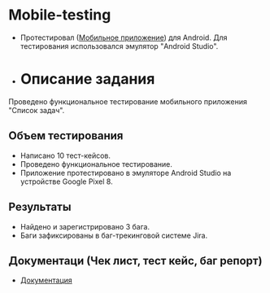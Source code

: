 # Mobile-testing
- Протестировал  ([Мобильное приложение](https://drive.google.com/file/d/1wSz1J4Ba-VDgjv82RIk59EaQ1Ys16ph8/view)) для Android. Для тестирования использовался  эмулятор "Android Studio".
- # Описание задания
Проведено функциональное тестирование мобильного приложения "Список задач". 


## Объем тестирования
- Написано 10 тест-кейсов.
- Проведено функциональное тестирование.
- Приложение протестировано в эмуляторе Android Studio на устройстве Google Pixel 8.

## Результаты
- Найдено и зарегистрировано 3 бага.
- Баги зафиксированы в баг-трекинговой системе Jira.
## Документаци (Чек лист, тест кейс, баг репорт)
-  [Документация](https://drive.google.com/drive/folders/1yhUCf7FO0fhqx9ZZ0ZlXHcZQq2znnO2y)


